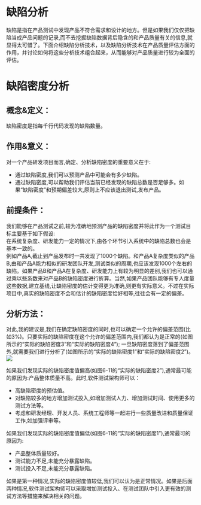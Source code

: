 
# 缺陷分析

缺陷是指在产品测试中发现产品不符合需求和设计的地方。但是如果我们仅仅把缺陷当成产品问题的记录,而不去挖掘缺陷数据背后隐含的和产品质量有关的信息,就显得太可惜了。下面介绍缺陷分析技术，以及缺陷分析技术在产品质量评估方面的作用，并讨论如何将这些分析技术组合起来，从而能够对产品质量进行较为全面的评估。

# 缺陷密度分析

## 概念&定义：
缺陷密度是指每千行代码发现的缺陷数量。

## 作用&意义：

对一个产品研发项目而言,确定、分析缺陷密度的重要意义在于:   
- 通过缺陷密度,我们可以预测产品中可能会有多少缺陷。
- 通过缺陷密度,可以帮助我们评估当前已经发现的缺陷总数是否足够多。如果“缺陷密度”和预期偏差较大,原则上不应该退出测试,发布产品。

## 前提条件：
我们能够在产品测试之前,较为准确地预测产品的缺陷密度并将此作为一个测试目标主要基于如下假设:   
在系统复杂度、研发能力一定的情况下,由各个环节引入系统中的缺陷总数也会是基本一致的。   
例如产品A,截止到产品发布时一共发现了1000个缺陷。和产品A复杂度类似的产品B,由和产品A能力相似的研发团队开发,测试类似的周期,也应该发现1000个左右的缺陷。如果产品B和产品A在复杂度、研发能力上有较为明显的差别,我们也可以通过乘以些系数来对产品B的缺陷密度进行折算。当然,如果产品团队能够有专人度量这些数据,建立基线,让缺陷密度的估计变得更为准确,则更有实际意义。不过在实际项目中,真实的缺陷密度不会和估计的缺陷密度恰好相等,往往会有一定的偏差。

## 分析方法：
对此,我的建议是,我们在确定缺陷密度的同时,也可以确定一个允许的偏差范围(比如3%)。只要实际的缺陷密度在这个允许的偏差范围内,我们都认为是正常的(如图所示的“实际的缺陷密度3”和“实际的缺陷密度4”); 一旦缺陷密度落到了偏差范围外,就需要我们进行分析了(如图所示的“实际的缺陷密度1”和“实际的缺陷密度2”)。
![](https://shen89s.github.io/resFiles/r2/缺陷密度落到偏差范围外.jpg)

如果我们发现实际的缺陷密度值偏高(如图6-11的“实际的缺陷密度2”),通常最可能的原因为:产品整体质量不高。此时,软件测试架构师可以：   
- 高缺陷密度的预估值。
- 对缺陷较多的地方增加测试投入,如增加测试人力、增加测试时间、使用更多的测试方法等。
- 考虑和研发经理、开发人员、系统工程师等一起进行一些质量改进和质量保证工作,如加强评审等。

如果我们发现实际的缺陷密度值偏低(如图6-11的“实际的缺陷密度1”),通常最可的原因为:   
- 产品整体质量较好。
- 测试能力不足,未能充分暴露缺陷。
- 测试投入不足,未能充分暴露缺陷。

如果是第一种情况,实际的缺陷密度值较低,我们可以认为是正常情况。如果是后面两种情况,软件测试架构师可以采取增加测试投入、在测试团队中引入更有效的测试方法等措施来解决相关的问题。
